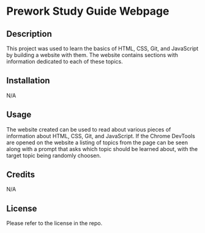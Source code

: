 # Prework Study Guide Webpage

## Description

This project was used to learn the basics of HTML, CSS, Git, and JavaScript by building a website with them. The website contains sections 
with information dedicated to each of these topics.

## Installation

N/A

## Usage

The website created can be used to read about various pieces of information about HTML, CSS, Git, and JavaScript. If the Chrome DevTools are
opened on the website a listing of topics from the page can be seen along with a prompt that asks which topic should be learned about, with the
target topic being randomly choosen.

## Credits

N/A

## License

Please refer to the license in the repo.